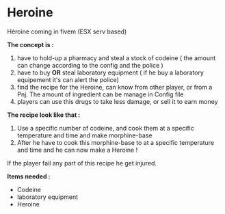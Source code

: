 # Heroine
Héroine coming in fivem (ESX serv based)

<b>The concept is : </b><br>
<ol>
  <li>have to hold-up a pharmacy and steal a stock of codeine ( the amount can change according to the config and the police )</li>
  <li>have to buy <b>OR</b> steal laboratory equipment ( if he buy a laboratory equipement it's can alert the police)</li>
  <li>find the recipe for the Heroine, can know from other player, or from a Pnj. The amount of ingredient can be manage in Config file</li>
  <li>players can use this drugs to take less damage, or sell it to earn money</li>
</ol>

<b>The recipe look like that :</b>
<ol>
  <li>Use a specific number of codeine, and cook them at a specific temperature and time and make morphine-base</li>
  <li>After he have to cook this morphine-base to at a specific temperature and time and he can now make a Heroine !</li>
</ol>
If the player fail any part of this recipe he get injured.


<b>Items needed : </b>
<ul>
  <li>Codeine</li>
  <li>laboratory equipment</li>
  <li>Heroine</li>
</ul>
